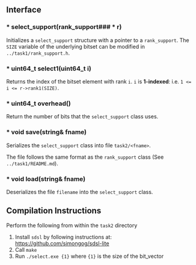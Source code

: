 ## Interface

### * select_support(rank_support### * r)

Initializes a `select_support` structure with a pointer to a `rank_support`.
The `SIZE` variable of the underlying bitset can be modified in `../task1/rank_support.h`.

### * uint64_t select1(uint64_t i)

Returns the index of the bitset element with rank `i`. `i` is **1-indexed**: i.e. `1 <= i <= r->rank1(SIZE)`.

### * uint64_t overhead()

Return the number of bits that the `select_support` class uses.

### * void save(string& fname)

Serializes the `select_support` class into file `task2/<fname>`.

The file follows the same format as the `rank_support` class (See `../task1/README.md`).

### * void load(string& fname)

Deserializes the file `filename` into the `select_support` class.

## Compilation Instructions

Perform the following from within the `task2` directory


1. Install `sdsl` by following instructions at: https://github.com/simongog/sdsl-lite
2. Call `make` 
3. Run `./select.exe {1}` where `{1}` is the size of the bit_vector
